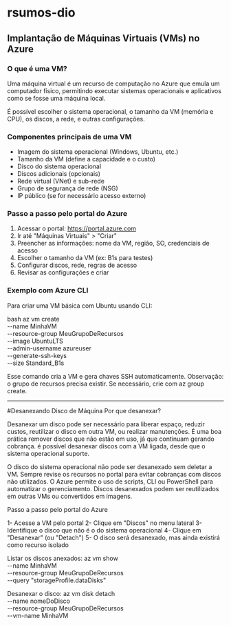 # rsumos-dio

## Implantação de Máquinas Virtuais (VMs) no Azure

### O que é uma VM?

Uma máquina virtual é um recurso de computação no Azure que emula um computador físico, permitindo executar sistemas operacionais e aplicativos como se fosse uma máquina local.

É possível escolher o sistema operacional, o tamanho da VM (memória e CPU), os discos, a rede, e outras configurações.

### Componentes principais de uma VM

- Imagem do sistema operacional (Windows, Ubuntu, etc.)
- Tamanho da VM (define a capacidade e o custo)
- Disco do sistema operacional
- Discos adicionais (opcionais)
- Rede virtual (VNet) e sub-rede
- Grupo de segurança de rede (NSG)
- IP público (se for necessário acesso externo)

### Passo a passo pelo portal do Azure

1. Acessar o portal: https://portal.azure.com
2. Ir até "Máquinas Virtuais" > "Criar"
3. Preencher as informações: nome da VM, região, SO, credenciais de acesso
4. Escolher o tamanho da VM (ex: B1s para testes)
5. Configurar discos, rede, regras de acesso
6. Revisar as configurações e criar

### Exemplo com Azure CLI

Para criar uma VM básica com Ubuntu usando CLI:

bash
az vm create \
  --name MinhaVM \
  --resource-group MeuGrupoDeRecursos \
  --image UbuntuLTS \
  --admin-username azureuser \
  --generate-ssh-keys \
  --size Standard_B1s

Esse comando cria a VM e gera chaves SSH automaticamente.
Observação: o grupo de recursos precisa existir. Se necessário, crie com az group create.

--------------------------------------------
#Desanexando Disco de Máquina
Por que desanexar?

Desanexar um disco pode ser necessário para liberar espaço, reduzir custos, reutilizar o disco em outra VM, ou realizar manutenções. É uma boa prática remover discos que não estão em uso, já que continuam gerando cobrança. é possível desanexar discos com a VM ligada, desde que o sistema operacional suporte.

O disco do sistema operacional não pode ser desanexado sem deletar a VM.
Sempre revise os recursos no portal para evitar cobranças com discos não utilizados.
O Azure permite o uso de scripts, CLI ou PowerShell para automatizar o gerenciamento.
Discos desanexados podem ser reutilizados em outras VMs ou convertidos em imagens.

Passo a passo pelo portal do Azure

   1- Acesse a VM pelo portal
   2- Clique em "Discos" no menu lateral
   3- Identifique o disco que não é o do sistema operacional
   4- Clique em "Desanexar" (ou "Detach")
   5- O disco será desanexado, mas ainda existirá como recurso isolado

Listar os discos anexados:
az vm show \
  --name MinhaVM \
  --resource-group MeuGrupoDeRecursos \
  --query "storageProfile.dataDisks"

Desanexar o disco:
az vm disk detach \
  --name nomeDoDisco \
  --resource-group MeuGrupoDeRecursos \
  --vm-name MinhaVM

